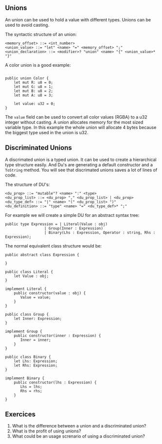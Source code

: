 ## Unions

An union can be used to hold a value with different types. Unions can be used to avoid casting.

The syntactic structure of an union:
```ebnf
<memory_offset> ::= <int_number>
<union_value> ::= "let" <name> "=" <memory_offset> ";"
<union_declaration> ::= <modifier>? "union" <name> "{" <union_value>* "}"
```

A color union is a good example:
```back

public union Color {
    let mut R: u8 = 0;
    let mut G: u8 = 1;
    let mut B: u8 = 2;
    let mut A: u8 = 3;

    let value: u32 = 0;
}

```

The `value` field can be used to convert all color values (RGBA) to a u32 integer without casting. A union allocates memory for the most sized variable type. In this example the whole union will allocate 4 bytes because the biggest type used in the union is u32.

## Discriminated Unions

A discrimated union is a typed union. It can be used to create a hierarchical type structure easily. And Du's are generating a default constructor and a `ToString` method. You will see that discrimated unions saves a lot of lines of code.

The structure of DU's:

```ebnf
<du_prop> ::= "mutable"? <name> ":" <type>
<du_prop_list> ::= <du_prop> "," <du_prop_list> | <du_prop>
<du_type_def> ::= "|" <name> "(" <du_prop_list> ")"
<du_definition> ::= "type" <name> "=" <du_type_def>* ";"
```

For example we will create a simple DU for an abstract syntax tree:

```back
public type Expression = | Literal(Value : obj)
                  | Group(Inner : Expression)
                  | Binary(Lhs : Expression, Operator : string, Rhs : Expression);
```

The normal equivalent class structure would be:
```back
public abstract class Expression {

}

public class Literal {
    let Value : obj;
}

implement Literal {
    public constructor(value : obj) {
       Value = value;
    }
}

public class Group {
    let Inner: Expression;
}

implement Group {
    public constructor(inner : Expression) {
       Inner = inner;
    }
}

public class Binary {
    let Lhs: Expression;
    let Rhs: Expression;
}

implement Binary {
    public constructor(lhs : Expression) {
       Lhs = lhs;
       Rhs = rhs;
    }
}
```

## Exercices

1. What is the difference between a union and a discriminated union?
2. What is the profit of using unions?
3. What could be an usage screnario of using a discriminated union?